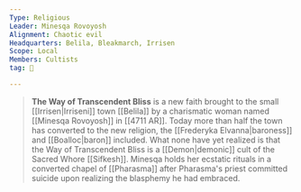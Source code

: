 ```yaml
---
Type: Religious
Leader: Minesqa Rovoyosh
Alignment: Chaotic evil
Headquarters: Belila, Bleakmarch, Irrisen
Scope: Local
Members: Cultists
tag: 👥

---
```


> **The Way of Transcendent Bliss** is a new faith brought to the small [[Irrisen|Irriseni]] town [[Belila]] by a charismatic woman named [[Minesqa Rovoyosh]] in [[4711 AR]]. Today more than half the town has converted to the new religion, the [[Frederyka Elvanna|baroness]] and [[Boalloc|baron]] included. What none have yet realized is that the Way of Transcendent Bliss is a [[Demon|demonic]] cult of the Sacred Whore [[Sifkesh]]. Minesqa holds her ecstatic rituals in a converted chapel of [[Pharasma]] after Pharasma's priest committed suicide upon realizing the blasphemy he had embraced.







